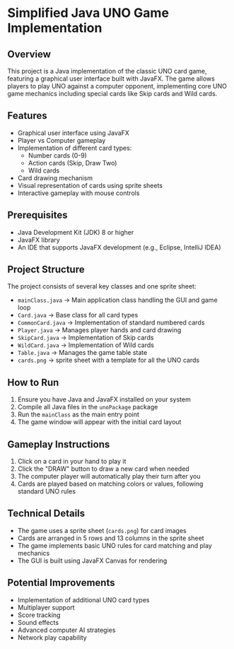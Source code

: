 # Simplified Java UNO Game Implementation


## Overview

This project is a Java implementation of the classic UNO card game, featuring a graphical user interface built with JavaFX. The game allows players to play UNO against a computer opponent, implementing core UNO game mechanics including special cards like Skip cards and Wild cards.


## Features

- Graphical user interface using JavaFX
- Player vs Computer gameplay
- Implementation of different card types:
  - Number cards (0-9)
  - Action cards (Skip, Draw Two)
  - Wild cards
- Card drawing mechanism
- Visual representation of cards using sprite sheets
- Interactive gameplay with mouse controls


## Prerequisites

- Java Development Kit (JDK) 8 or higher
- JavaFX library
- An IDE that supports JavaFX development (e.g., Eclipse, IntelliJ IDEA)


## Project Structure

The project consists of several key classes and one sprite sheet:
- `mainClass.java` → Main application class handling the GUI and game loop
- `Card.java` → Base class for all card types
- `CommonCard.java` → Implementation of standard numbered cards
- `Player.java` → Manages player hands and card drawing
- `SkipCard.java` → Implementation of Skip cards
- `WildCard.java` → Implementation of Wild cards
- `Table.java` → Manages the game table state
- `cards.png` → sprite sheet with a template for all the UNO cards


## How to Run

1. Ensure you have Java and JavaFX installed on your system
2. Compile all Java files in the `unoPackage` package
3. Run the `mainClass` as the main entry point
4. The game window will appear with the initial card layout


## Gameplay Instructions

1. Click on a card in your hand to play it
2. Click the "DRAW" button to draw a new card when needed
3. The computer player will automatically play their turn after you
4. Cards are played based on matching colors or values, following standard UNO rules


## Technical Details

- The game uses a sprite sheet (`cards.png`) for card images
- Cards are arranged in 5 rows and 13 columns in the sprite sheet
- The game implements basic UNO rules for card matching and play mechanics
- The GUI is built using JavaFX Canvas for rendering


## Potential Improvements

- Implementation of additional UNO card types
- Multiplayer support
- Score tracking
- Sound effects
- Advanced computer AI strategies
- Network play capability


